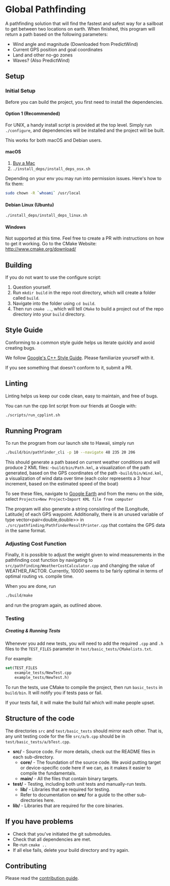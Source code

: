 # Global Pathfinding

A pathfinding solution that will find the fastest and safest way for a sailboat to get between two locations on earth. When finished, this program will return a path based on the following parameters:

- Wind angle and magnitude (Downloaded from PredictWind)
- Current GPS position and goal coordinates
- Land and other no-go zones
- Waves? (Also PredictWind)

## Setup

### Initial Setup
Before you can build the project, you first need to install the dependencies.


#### Option 1 (Recommended)
For UNIX, a handy install script is provided at the top level.
Simply run `./configure`, and dependencies will be installed and the project will be built.

This works for both macOS and Debian users.

#### macOS

1.  [Buy a Mac](http://store.apple.com)
2.  `./install_deps/install_deps_osx.sh`

Depending on your env you may run into permission issues. Here's how to fix them:
```bash
sudo chown -R `whoami` /usr/local
```

#### Debian Linux (Ubuntu)
```bash
./install_deps/install_deps_linux.sh
```

#### Windows
Not supported at this time. Feel free to create a PR with instructions on how to get it working.
Go to the CMake Website: http://www.cmake.org/download/

## Building

If you do not want to use the configure script:
1. Question yourself.
2. Run `mkdir build` in the repo root directory, which will create a folder called `build`.
3. Navigate into the folder using `cd build`.
4. Then run `cmake ..`, which will tell `CMake` to build a project out of the repo directory into your `build` directory.

## Style Guide
Conforming to a common style guide helps us iterate quickly and avoid creating bugs.

We follow [Google's C++ Style Guide](https://google.github.io/styleguide/cppguide.html).
Please familiarize yourself with it.

If you see something that doesn't conform to it, submit a PR.

## Linting
Linting helps us keep our code clean, easy to maintain, and free of bugs.

You can run the cpp lint script from our friends at Google with:

```bash
./scripts/run_cpplint.sh
```

## Running Program
To run the program from our launch site to Hawaii, simply run
```bash
./build/bin/pathfinder_cli -p 10 --navigate 48 235 20 206
```
This should generate a path based on current weather conditions and will produce 2 KML files:
-`build/bin/Path.kml`, a visualization of the path generated, based on the GPS coordinates of the path
-`build/bin/Wind.kml`, a visualization of wind data over time (each color represents a 3 hour increment, based on the estimated speed of the boat)

To see these files, navigate to [Google Earth](https://earth.google.com) and from the menu on the side, select `Projects>New Project>Import KML file from computer`

The program will also generate a string consisting of the [Longitude, Latitude] of each GPS waypoint. Additionally, there is an unused variable of type vector<pair<double,double>> in `./src/pathfinding/PathfinderResultPrinter.cpp` that contains the GPS data in the same format.

### Adjusting Cost Function

Finally, it is possible to adjust the weight given to wind measurements in the pathfinding cost function by navigating to `src/pathfinding/WeatherCostCalculator.cpp` and changing the value of WEATHER_FACTOR. Currently, 10000 seems to be fairly optimal in terms of optimal routing vs. compile time.

When you are done, run
```bash
./build/make
```
and run the program again, as outlined above.

### Testing

##### Creating & Running Tests
Whenever you add new tests, you will need to add the required `.cpp` and `.h` files to the `TEST_FILES` parameter in `test/basic_tests/CMakelists.txt`.

For example:
```cmake
set(TEST_FILES
    example_tests/NewTest.cpp
    example_tests/NewTest.h)
```

To run the tests, use CMake to compile the project, then run `basic_tests` in `build/bin`.
It will notify you if tests pass or fail.

If your tests fail, it will make the build fail which will make people upset.

## Structure of the code
The directories `src` and `test/basic_tests` should mirror each other. That is, any unit testing code for the file `src/a/b.cpp` should be in `test/basic_tests/a/bTest.cpp`.

-   **src/** - Source code. For more details, check out the README files in each sub-directory.
    -   **core/** - The foundation of the source code. We avoid putting target or device-specific code here if we can, as it makes it easier to compile the fundamentals.
    -   **main/** - All the files that contain binary targets.
-   **test/** - Testing, including both unit tests and manually-run tests.
    -   **lib/** - Libraries that are required for testing.
    -   Refer to documentation on **src/** for a guide to the other sub-directories here.
-   **lib/** - Libraries that are required for the core binaries.

## If you have problems
 - Check that you've initiated the git submodules.
 - Check that all dependencies are met.
 - Re-run `cmake ..`
 - If all else fails, delete your build directory and try again.

## Contributing
Please read the [contribution guide](CONTRIBUTING.md).
